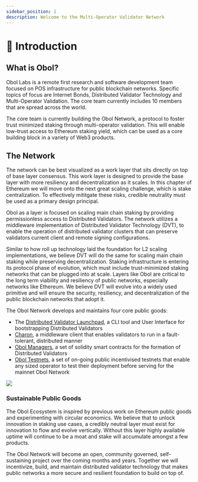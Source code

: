 ```yaml
---
sidebar_position: 1
description: Welcome to the Multi-Operator Validator Network
---
```


# 👋 Introduction

## What is Obol?

Obol Labs is a remote first research and software development team focused on POS infrastructure for public blockchain networks. Specific topics of focus are Internet Bonds, Distributed Validator Technology and Multi-Operator Validation. The core team currently includes 10 members that are spread across the world.

The core team is currently building the Obol Network, a protocol to foster trust minimized staking through multi-operator validation. This will enable low-trust access to Ethereum staking yield, which can be used as a core building block in a variety of Web3 products.

## The Network

The network can be best visualized as a work layer that sits directly on top of base layer consensus. This work layer is designed to provide the base layer with more resiliency and decentralization as it scales. In this chapter of Ethereum we will move onto the next great scaling challenge, which is stake centralization. To effectively mititgate these risks, credible neutrality must be used as a primary design principal. 

Obol as a layer is focused on scaling main chain staking by providing permissionless access to Distributed Validators. The network utilizes a middleware implementation of Distributed Validator Technology (DVT), to enable the operation of distributed validator clusters that can preserve validators current client and remote signing configurations.

Similar to how roll up technology laid the foundation for L2 scaling implementations, we believe DVT will do the same for scaling main chain staking while preserving decentralization. Staking infrastructure is entering its protocol phase of evolution, which must include trust-minimized staking networks that can be plugged into at scale. Layers like Obol are critical to the long term viability and resiliency of public networks, especially networks like Ethereum. We believe DVT will evolve into a widely used primitive and will ensure the security, resiliency, and decentralization of  the public blockchain networks that adopt it.

The Obol Network develops and maintains four core public goods:

- The [Distributed Validator Launchpad](./dvk/01_distributed-validator-keys.md), a CLI tool and User Interface for bootstrapping Distributed Validators
- [Charon](./dv/01_introducing-charon.md), a middleware client that enables validators to run in a fault-tolerant, distributed manner
- [Obol Managers](./sc/01_introducing-obol-managers.md), a set of solidity smart contracts for the formation of Distributed Validators
- [Obol Testnets](./testnet.md), a set of on-going public incentivised testnets that enable any sized operator to test their deployment before serving for the mainnet Obol Network

![](/img/DVT4.png)

### Sustainable Public Goods

The Obol Ecosystem is inspired by previous work on Ethereum public goods and experimenting with circular economics. We believe that to unlock innovation in staking use cases, a credibly neutral layer must exist for innovation to flow and evolve vertically. Without this layer highly available uptime will continue to be a moat and stake will accumulate amongst a few products.

The Obol Network will become an open, community governed, self-sustaining project over the coming months and years. Together we will incentivize, build, and maintain distributed validator technology that makes public networks a more secure and resilient foundation to build on top of.
